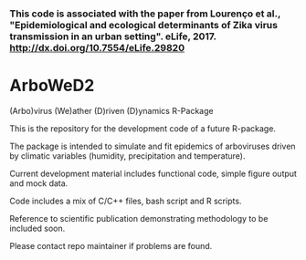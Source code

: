

### This code is associated with the paper from Lourenço et al., "Epidemiological and ecological determinants of Zika virus transmission in an urban setting". eLife, 2017. http://dx.doi.org/10.7554/eLife.29820



# ArboWeD2
(Arbo)virus (We)ather (D)riven (D)ynamics R-Package

This is the repository for the development code of a future R-package.

The package is intended to simulate and fit epidemics of arboviruses driven by climatic variables (humidity, precipitation and temperature).

Current development material includes functional code, simple figure output and mock data.

Code includes a mix of C/C++ files, bash script and R scripts.

Reference to scientific publication demonstrating methodology to be included soon.

Please contact repo maintainer if problems are found. 
